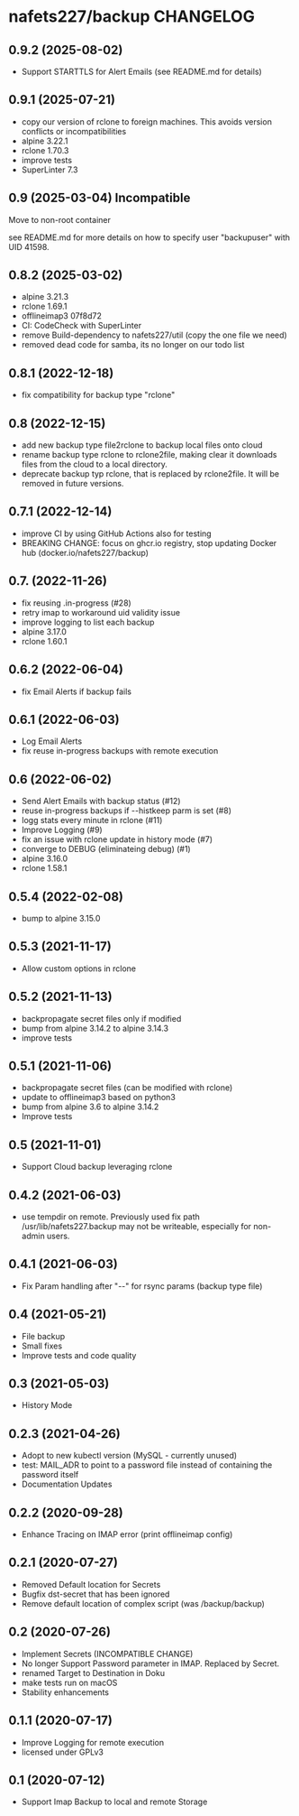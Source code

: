# nafets227/backup CHANGELOG

## 0.9.2 (2025-08-02)

- Support STARTTLS for Alert Emails (see README.md for details)

## 0.9.1 (2025-07-21)

- copy our version of rclone to foreign machines.
  This avoids version conflicts or incompatibilities
- alpine 3.22.1
- rclone 1.70.3
- improve tests
- SuperLinter 7.3

## 0.9 (2025-03-04) Incompatible

Move to non-root container

see README.md for more details on how to specify
user "backupuser" with UID 41598.

## 0.8.2 (2025-03-02)

- alpine 3.21.3
- rclone 1.69.1
- offlineimap3 07f8d72
- CI: CodeCheck with SuperLinter
- remove Build-dependency to nafets227/util (copy the one file we need)
- removed dead code for samba, its no longer on our todo list

## 0.8.1 (2022-12-18)

- fix compatibility for backup type "rclone"

## 0.8 (2022-12-15)

- add new backup type file2rclone to backup local files onto cloud
- rename backup type rclone to rclone2file, making clear it
  downloads files from the cloud to a local directory.
- deprecate backup typ rclone, that is replaced by rclone2file.
  It will be removed in future versions.

## 0.7.1 (2022-12-14)

- improve CI by using GitHub Actions also for testing
- BREAKING CHANGE: focus on ghcr.io registry, stop updating Docker hub
  (docker.io/nafets227/backup)

## 0.7. (2022-11-26)

- fix reusing .in-progress (#28)
- retry imap to workaround uid validity issue
- improve logging to list each backup
- alpine 3.17.0
- rclone 1.60.1

## 0.6.2 (2022-06-04)

- fix Email Alerts if backup fails

## 0.6.1 (2022-06-03)

- Log Email Alerts
- fix reuse in-progress backups with remote execution

## 0.6 (2022-06-02)

- Send Alert Emails with backup status (#12)
- reuse in-progress backups if --histkeep parm is set (#8)
- logg stats every minute in rclone (#11)
- Improve Logging (#9)
- fix an issue with rclone update in history mode (#7)
- converge to DEBUG (eliminateing debug) (#1)
- alpine 3.16.0
- rclone 1.58.1

## 0.5.4 (2022-02-08)

- bump to alpine 3.15.0

## 0.5.3 (2021-11-17)

- Allow custom options in rclone

## 0.5.2 (2021-11-13)

- backpropagate secret files only if modified
- bump from alpine 3.14.2 to alpine 3.14.3
- improve tests

## 0.5.1 (2021-11-06)

- backpropagate secret files (can be modified with rclone)
- update to offlineimap3 based on python3
- bump from alpine 3.6 to alpine 3.14.2
- Improve tests

## 0.5 (2021-11-01)

- Support Cloud backup leveraging rclone

## 0.4.2 (2021-06-03)

- use tempdir on remote. Previously used fix path /usr/lib/nafets227.backup
  may not be writeable, especially for non-admin users.

## 0.4.1 (2021-06-03)

- Fix Param handling after "--" for rsync params (backup type file)

## 0.4 (2021-05-21)

- File backup
- Small fixes
- Improve tests and code quality

## 0.3 (2021-05-03)

- History Mode

## 0.2.3 (2021-04-26)

- Adopt to new kubectl version (MySQL - currently unused)
- test: MAIL_ADR to point to a password file instead of containing the
  password itself
- Documentation Updates

## 0.2.2 (2020-09-28)

- Enhance Tracing on IMAP error (print offlineimap config)

## 0.2.1 (2020-07-27)

- Removed Default location for Secrets
- Bugfix dst-secret that has been ignored
- Remove default location of complex script (was /backup/backup)

## 0.2 (2020-07-26)

- Implement Secrets (INCOMPATIBLE CHANGE)
- No longer Support Password parameter in IMAP. Replaced by Secret.
- renamed Target to Destination in Doku
- make tests run on macOS
- Stability enhancements

## 0.1.1 (2020-07-17)

- Improve Logging for remote execution
- licensed under GPLv3

## 0.1 (2020-07-12)

- Support Imap Backup to local and remote Storage
